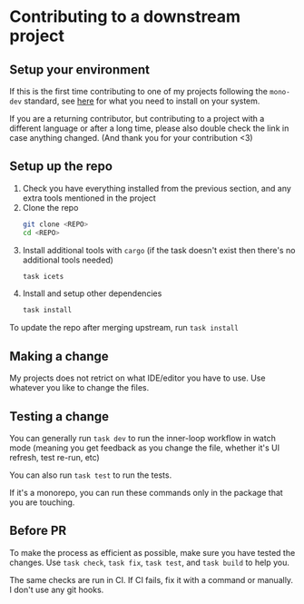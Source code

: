 # Contributing to a downstream project

## Setup your environment
If this is the first time contributing to one of my projects following
the `mono-dev` standard, see [here](./DOWNSTREAM.md#technologies) for
what you need to install on your system.

If you are a returning contributor, but contributing to a project
with a different language or after a long time, please also double
check the link in case anything changed. (And thank you for your
contribution <3)

## Setup up the repo
1. Check you have everything installed from the previous section,
   and any extra tools mentioned in the project
2. Clone the repo
    ```bash
    git clone <REPO>
    cd <REPO>
    ```
3. Install additional tools with `cargo` (if the task doesn't exist then there's no
   additional tools needed)
    ```bash
    task icets
    ```
4. Install and setup other dependencies
    ```bash
    task install
    ```

To update the repo after merging upstream, run `task install`

## Making a change
My projects does not retrict on what IDE/editor you have to use.
Use whatever you like to change the files.

## Testing a change
You can generally run `task dev` to run the inner-loop workflow in watch mode
(meaning you get feedback as you change the file, whether it's UI refresh, test re-run, etc)

You can also run `task test` to run the tests.

If it's a monorepo, you can run these commands only in the package that you are touching.

## Before PR
To make the process as efficient as possible, make sure you have tested the changes.
Use `task check`, `task fix`, `task test`, and `task build` to help you.

The same checks are run in CI. If CI fails, fix it with a command or manually.
I don't use any git hooks.

